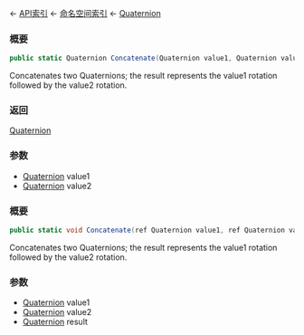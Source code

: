 ← [API索引](Api-Index) ← [命名空间索引](Namespace-Index) ← [Quaternion](VRageMath.Quaternion)

### 概要

```csharp
public static Quaternion Concatenate(Quaternion value1, Quaternion value2)
```

Concatenates two Quaternions; the result represents the value1 rotation followed by the value2 rotation.

### 返回

[Quaternion](VRageMath.Quaternion)

### 参数

* [Quaternion](VRageMath.Quaternion) value1
* [Quaternion](VRageMath.Quaternion) value2
### 概要

```csharp
public static void Concatenate(ref Quaternion value1, ref Quaternion value2, out Quaternion result)
```

Concatenates two Quaternions; the result represents the value1 rotation followed by the value2 rotation.

### 参数

* [Quaternion](VRageMath.Quaternion) value1
* [Quaternion](VRageMath.Quaternion) value2
* [Quaternion](VRageMath.Quaternion) result
